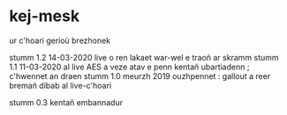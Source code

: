 # kej-mesk
ur c'hoari gerioù brezhonek

stumm 1.2 14-03-2020
live o ren lakaet war-wel e traoñ ar skramm
stumm 1.1 11-03-2020
al live AES a veze atav e penn kentañ ubartiadenn ; c'hwennet an draen
stumm 1.0 meurzh 2019
ouzhpennet : gallout a reer bremañ dibab al live-c'hoari

stumm 0.3
kentañ embannadur
